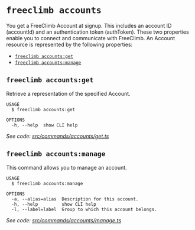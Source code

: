 `freeclimb accounts`
====================

You get a FreeClimb Account at signup. This includes an account ID (accountId) and an authentication token (authToken). These two properties enable you to connect and communicate with FreeClimb. An Account resource is represented by the following properties:

* [`freeclimb accounts:get`](#freeclimb-accountsget)
* [`freeclimb accounts:manage`](#freeclimb-accountsmanage)

## `freeclimb accounts:get`

Retrieve a representation of the specified Account.

```
USAGE
  $ freeclimb accounts:get

OPTIONS
  -h, --help  show CLI help
```

_See code: [src/commands/accounts/get.ts](https://github.com/jblack-vail/freeclimb-cli-cd-test/blob/v0.1.9/src/commands/accounts/get.ts)_

## `freeclimb accounts:manage`

This command allows you to manage an account.

```
USAGE
  $ freeclimb accounts:manage

OPTIONS
  -a, --alias=alias  Description for this account.
  -h, --help         show CLI help
  -l, --label=label  Group to which this account belongs.
```

_See code: [src/commands/accounts/manage.ts](https://github.com/jblack-vail/freeclimb-cli-cd-test/blob/v0.1.9/src/commands/accounts/manage.ts)_
